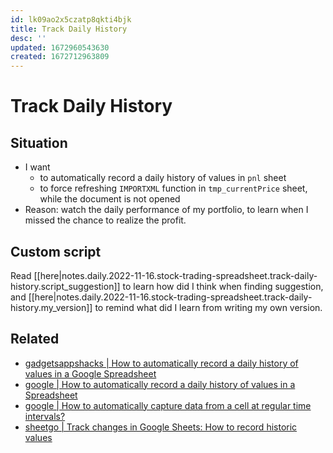 ```yaml
---
id: lk09ao2x5czatp8qkti4bjk
title: Track Daily History
desc: ''
updated: 1672960543630
created: 1672712963809
---
```

# Track Daily History

## Situation

- I want
    - to automatically record a daily history of values in `pnl` sheet
    - to force refreshing `IMPORTXML` function in `tmp_currentPrice` sheet, while the document is not opened
- Reason: watch the daily performance of my portfolio, to learn when I missed the chance to realize the profit.

## Custom script

Read [[here|notes.daily.2022-11-16.stock-trading-spreadsheet.track-daily-history.script_suggestion]] to learn how did I think when finding suggestion, and [[here|notes.daily.2022-11-16.stock-trading-spreadsheet.track-daily-history.my_version]] to remind what did I learn from writing my own version.

## Related

- [gadgetsappshacks | How to automatically record a daily history of values in a Google Spreadsheet](https://www.gadgetsappshacks.com/2013/08/how-to-automatically-record-daily.html)
- [google | How to automatically record a daily history of values in a Spreadsheet](https://support.google.com/docs/thread/105288786/how-to-automatically-record-a-daily-history-of-values-in-a-spreadsheet?hl=en)
- [google | How to automatically capture data from a cell at regular time intervals?](https://support.google.com/docs/thread/5686718/how-to-automatically-capture-data-from-a-cell-at-regular-time-intervals?hl=en)
- [sheetgo | Track changes in Google Sheets: How to record historic values](https://blog.sheetgo.com/how-to-solve-with-sheetgo/track-changes-in-google-sheets/)